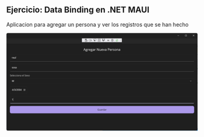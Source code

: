 ## Ejercicio: Data Binding en .NET MAUI
<p>
Aplicacion para agregar un persona y ver los registros que se han hecho
</p>


![image-alt](https://github.com/raul0ff52/Data-Binding-.NET-MAUI/blob/main/img-readme/Captura%20de%20pantalla%202024-11-19%20031145.png?raw=true)



